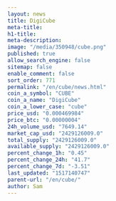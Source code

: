 ```yaml
---
layout: news
title: DigiCube
meta-title: 
h1-title: 
meta-description: 
image: "/media/350948/cube.png"
published: true
allow_search_engine: false
sitemap: false
enable_comment: false
sort_order: 771
permalink: "/en/cube/news.html"
coin_a_symbol: "CUBE"
coin_a_name: "DigiCube"
coin_a_lower_case: "cube"
price_usd: "0.000469984"
price_btc: "0.00000004"
24h_volume_usd: "7649.14"
market_cap_usd: "2429126009.0"
total_supply: "2429126009.0"
available_supply: "2429126009.0"
percent_change_1h: "0.45"
percent_change_24h: "41.7"
percent_change_7d: "-3.51"
last_updated: "1517140747"
parent-url: "/en/cube/"
author: Sam
---
```


